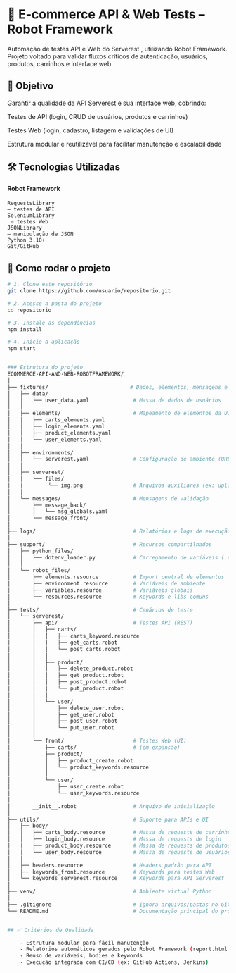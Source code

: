 # 🧪 E-commerce API & Web Tests – Robot Framework

Automação de testes API e Web do Serverest
, utilizando Robot Framework.
Projeto voltado para validar fluxos críticos de autenticação, usuários, produtos, carrinhos e interface web.

## 🎯 Objetivo

Garantir a qualidade da API Serverest e sua interface web, cobrindo:

Testes de API (login, CRUD de usuários, produtos e carrinhos)

Testes Web (login, cadastro, listagem e validações de UI)

Estrutura modular e reutilizável para facilitar manutenção e escalabilidade

##  🛠️ Tecnologias Utilizadas

####  Robot Framework

    RequestsLibrary
    – testes de API
    SeleniumLibrary
     – testes Web
    JSONLibrary
    – manipulação de JSON
    Python 3.10+
    Git/GitHub


## 🚀 Como rodar o projeto

```bash
# 1. Clone este repositório
git clone https://github.com/usuario/repositorio.git

# 2. Acesse a pasta do projeto
cd repositorio

# 3. Instale as dependências
npm install

# 4. Inicie a aplicação
npm start


### Estrutura do projeto
ECOMMERCE-API-AND-WEB-ROBOTFRAMEWORK/
│
├── fixtures/                          # Dados, elementos, mensagens e configs
│   ├── data/
│   │   └── user_data.yaml              # Massa de dados de usuários
│   │
│   ├── elements/                       # Mapeamento de elementos da UI
│   │   ├── carts_elements.yaml
│   │   ├── login_elements.yaml
│   │   ├── product_elements.yaml
│   │   └── user_elements.yaml
│   │
│   ├── environments/
│   │   └── serverest.yaml              # Configuração de ambiente (URLs, etc)
│   │
│   ├── serverest/
│   │   └── files/
│   │        └── img.png                # Arquivos auxiliares (ex: upload)
│   │
│   └── messages/                       # Mensagens de validação
│       ├── message_back/
│       │   └── msg_globals.yaml
│       └── message_front/
│
├── logs/                               # Relatórios e logs de execução
│
├── support/                            # Recursos compartilhados
│   ├── python_files/
│   │   └── dotenv_loader.py            # Carregamento de variáveis (.env)
│   │
│   └── robot_files/
│       ├── elements.resource           # Import central de elementos
│       ├── environment.resource        # Variáveis de ambiente
│       ├── variables.resource          # Variáveis globais
│       └── resources.resource          # Keywords e libs comuns
│
├── tests/                              # Cenários de teste
│   └── serverest/
│       ├── api/                        # Testes API (REST)
│       │   ├── carts/
│       │   │   ├── carts_keyword.resource
│       │   │   ├── get_carts.robot
│       │   │   └── post_carts.robot
│       │   │
│       │   ├── product/
│       │   │   ├── delete_product.robot
│       │   │   ├── get_product.robot
│       │   │   ├── post_product.robot
│       │   │   └── put_product.robot
│       │   │
│       │   └── user/
│       │       ├── delete_user.robot
│       │       ├── get_user.robot
│       │       ├── post_user.robot
│       │       └── put_user.robot
│       │
│       └── front/                      # Testes Web (UI)
│           ├── carts/                  # (em expansão)
│           ├── product/
│           │   ├── product_create.robot
│           │   └── product_keywords.resource
│           │
│           └── user/
│               ├── user_create.robot
│               └── user_keywords.resource
│
│       __init__.robot                  # Arquivo de inicialização
│
├── utils/                              # Suporte para APIs e UI
│   ├── body/
│   │   ├── carts_body.resource         # Massa de requests de carrinhos
│   │   ├── login_body.resource         # Massa de requests de login
│   │   ├── product_body.resource       # Massa de requests de produtos
│   │   └── user_body.resource          # Massa de requests de usuários
│   │
│   ├── headers.resource                # Headers padrão para API
│   ├── keywords_front.resource         # Keywords para testes Web
│   └── keywords_serverest.resource     # Keywords para API Serverest
│
├── venv/                               # Ambiente virtual Python
│
├── .gitignore                          # Ignora arquivos/pastas no Git
└── README.md                           # Documentação principal do projeto


## ✅ Critérios de Qualidade

    - Estrutura modular para fácil manutenção
    - Relatórios automáticos gerados pelo Robot Framework (report.html e log.html)
    - Reuso de variáveis, bodies e keywords
    - Execução integrada com CI/CD (ex: GitHub Actions, Jenkins)